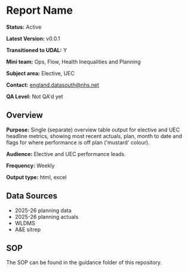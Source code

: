 # Report Name

**Status:** Active

**Latest Version:** v0.0.1

**Transitioned to UDAL:** Y

**Mini team:** Ops, Flow, Health Inequalities and Planning

**Subject area:** Elective, UEC

**Contact:** england.datasouth@nhs.net

**QA Level:** Not QA'd yet

## Overview

**Purpose:** Single (separate) overview table output for elective and UEC 
headline metrics, showing most recent actuals, plan, month to date and flags 
for where performance is off plan ('mustard' colour).

**Audience:** Elective and UEC performance leads.

**Frequency:** Weekly

**Output type:** html, excel

## Data Sources

- 2025-26 planning data
- 2025-26 planning actuals
- WLDMS
- A&E sitrep

## SOP

The SOP can be found in the guidance folder of this repository.

